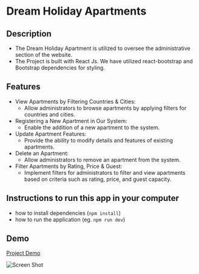 # Dream Holiday Apartments

## Description

- The Dream Holiday Apartment is utilized to oversee the administrative section of the website.
- The Project is built with React Js. We have utilized react-bootstrap and Bootstrap dependencies for styling.

## Features

- View Apartments by Filtering Countries & Cities:
  - Allow administrators to browse apartments by applying filters for countries and cities.
- Registering a New Apartment in Our System:
  - Enable the addition of a new apartment to the system.
- Update Apartment Features:
  - Provide the ability to modify details and features of existing apartments.
- Delete an Apartment:
  - Allow administrators to remove an apartment from the system.
- Filter Apartments by Rating, Price & Guest:
  - Implement filters for administrators to filter and view apartments based on criteria such as rating, price, and guest capacity.

## Instructions to run this app in your computer

- how to install dependencies (`npm install`)
- how to run the application (eg. `npm run dev`)

## Demo

[Project Demo](https://dream-holiday-apartments.netlify.app/)

![Screen Shot](./src/assets/homepage.png)
